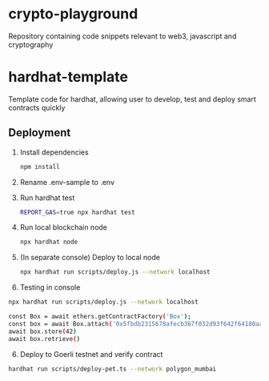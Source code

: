 # crypto-playground

Repository containing code snippets relevant to web3, javascript and cryptography

# hardhat-template

Template code for hardhat, allowing user to develop, test and deploy smart contracts quickly

## Deployment

1. Install dependencies

   ```sh
   npm install
   ```

2. Rename .env-sample to .env

3. Run hardhat test

   ```sh
   REPORT_GAS=true npx hardhat test
   ```

4. Run local blockchain node

   ```sh
   npx hardhat node

   ```

5. (In separate console) Deploy to local node

   ```sh
   npx hardhat run scripts/deploy.js --network localhost
   ```

6. Testing in console

```sh
npx hardhat run scripts/deploy.js --network localhost
```

```sh
const Box = await ethers.getContractFactory('Box');
const box = await Box.attach('0x5fbdb2315678afecb367f032d93f642f64180aa3')
await box.store(42)
await box.retrieve()
```

6. Deploy to Goerli testnet and verify contract

```bash
hardhat run scripts/deploy-pet.ts --network polygon_mumbai
```
